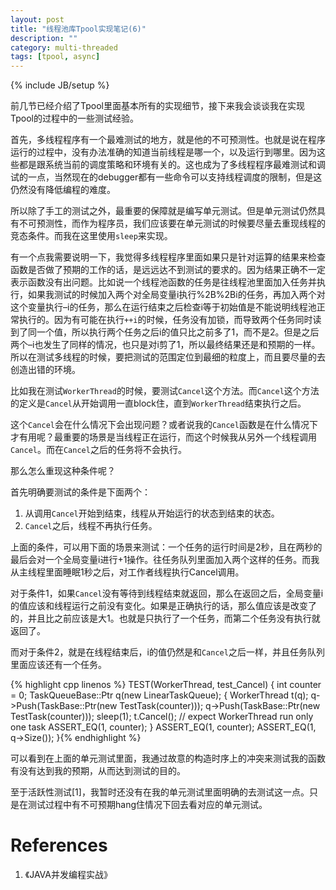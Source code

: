 ```yaml
---
layout: post
title: "线程池库Tpool实现笔记(6)"
description: ""
category: multi-threaded
tags: [tpool, async]
---
```

{% include JB/setup %}

前几节已经介绍了Tpool里面基本所有的实现细节，接下来我会谈谈我在实现Tpool的过程中的一些测试经验。

首先，多线程程序有一个最难测试的地方，就是他的不可预测性。也就是说在程序运行的过程中，没有办法准确的知道当前线程是哪一个，以及运行到哪里。因为这些都是跟系统当前的调度策略和环境有关的。这也成为了多线程程序最难测试和调试的一点，当然现在的debugger都有一些命令可以支持线程调度的限制，但是这仍然没有降低编程的难度。

所以除了手工的测试之外，最重要的保障就是编写单元测试。但是单元测试仍然具有不可预测性，而作为程序员，我们应该要在单元测试的时候要尽量去重现线程的竞态条件。而我在这里使用`sleep`来实现。

有一个点我需要说明一下，我觉得多线程程序里面如果只是针对运算的结果来检查函数是否做了预期的工作的话，是远远达不到测试的要求的。因为结果正确不一定表示函数没有出问题。比如说一个线程池函数的任务是往线程池里面加入任务并执行，如果我测试的时候加入两个对全局变量i执行%2B%2Bi的任务，再加入两个对这个变量执行–i的任务，那么在运行结束之后检查i等于初始值是不能说明线程池正常执行的。因为有可能在执行`++i`的时候，任务没有加锁，而导致两个任务同时读到了同一个值，所以执行两个任务之后i的值只比之前多了1，而不是2。但是之后两个–i也发生了同样的情况，也只是对i剪了1，所以最终结果还是和预期的一样。所以在测试多线程的时候，要把测试的范围定位到最细的粒度上，而且要尽量的去创造出错的环境。

比如我在测试`WorkerThread`的时候，要测试`Cancel`这个方法。而`Cancel`这个方法的定义是`Cancel`从开始调用一直block住，直到`WorkerThread`结束执行之后。

这个`Cancel`会在什么情况下会出现问题？或者说我的`Cancel`函数是在什么情况下才有用呢？最重要的场景是当线程正在运行，而这个时候我从另外一个线程调用`Cancel`。而在`Cancel`之后的任务将不会执行。

那么怎么重现这种条件呢？

首先明确要测试的条件是下面两个：

1.  从调用`Cancel`开始到结束，线程从开始运行的状态到结束的状态。
2.  `Cancel`之后，线程不再执行任务。

上面的条件，可以用下面的场景来测试：一个任务的运行时间是2秒，且在两秒的最后会对一个全局变量i进行+1操作。往任务队列里面加入两个这样的任务。而我从主线程里面睡眠1秒之后，对工作者线程执行Cancel调用。

对于条件1，如果`Cancel`没有等待到线程结束就返回，那么在返回之后，全局变量i的值应该和线程运行之前没有变化。如果是正确执行的话，那么值应该是改变了的，并且比之前应该是大1。也就是只执行了一个任务，而第二个任务没有执行就返回了。

而对于条件2，就是在线程结束后，i的值仍然是和`Cancel`之后一样，并且任务队列里面应该还有一个任务。

{% highlight cpp linenos %}
TEST(WorkerThread, test_Cancel)
{
  int counter = 0;
  TaskQueueBase::Ptr q(new LinearTaskQueue);
  {
	WorkerThread t(q);
	q->Push(TaskBase::Ptr(new TestTask(counter)));
	q->Push(TaskBase::Ptr(new TestTask(counter)));
	sleep(1);
	t.Cancel();
	// expect WorkerThread run only one task
	ASSERT_EQ(1, counter);
  }
  ASSERT_EQ(1, counter);
  ASSERT_EQ(1, q->Size());
}{% endhighlight %}

可以看到在上面的单元测试里面，我通过故意的构造时序上的冲突来测试我的函数有没有达到我的预期，从而达到测试的目的。

至于活跃性测试\[1\]，我暂时还没有在我的单元测试里面明确的去测试这一点。只是在测试过程中有不可预期hang住情况下回去看对应的单元测试。

# References

1.  《JAVA并发编程实战》

